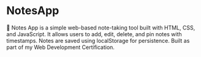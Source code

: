 # NotesApp
📝 Notes App is a simple web-based note-taking tool built with HTML, CSS, and JavaScript. It allows users to add, edit, delete, and pin notes with timestamps. Notes are saved using localStorage for persistence. Built as part of my Web Development Certification.
